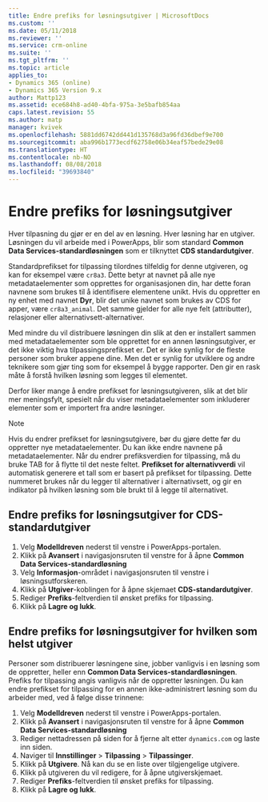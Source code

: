 ```yaml
---
title: Endre prefiks for løsningsutgiver | MicrosoftDocs
ms.custom: ''
ms.date: 05/11/2018
ms.reviewer: ''
ms.service: crm-online
ms.suite: ''
ms.tgt_pltfrm: ''
ms.topic: article
applies_to:
- Dynamics 365 (online)
- Dynamics 365 Version 9.x
author: Mattp123
ms.assetid: ece684h8-ad40-4bfa-975a-3e5bafb854aa
caps.latest.revision: 55
ms.author: matp
manager: kvivek
ms.openlocfilehash: 5881dd6742dd441d135768d3a96fd36dbef9e700
ms.sourcegitcommit: aba996b1773ecdf62758e06b34eaf57bede29e08
ms.translationtype: HT
ms.contentlocale: nb-NO
ms.lasthandoff: 08/08/2018
ms.locfileid: "39693840"
---
```

# <a name="change-the-solution-publisher-prefix"></a>Endre prefiks for løsningsutgiver

Hver tilpasning du gjør er en del av en løsning. Hver løsning har en utgiver. Løsningen du vil arbeide med i PowerApps, blir som standard **Common Data Services-standardløsningen** som er tilknyttet **CDS standardutgiver**.

Standardprefikset for tilpassing tilordnes tilfeldig for denne utgiveren, og kan for eksempel være `cr8a3`. Dette betyr at navnet på alle nye metadataelementer som opprettes for organisasjonen din, har dette foran navnene som brukes til å identifisere elementene unikt. Hvis du oppretter en ny enhet med navnet **Dyr**, blir det unike navnet som brukes av CDS for apper, være `cr8a3_animal`. Det samme gjelder for alle nye felt (attributter), relasjoner eller alternativsett-alternativer.

Med mindre du vil distribuere løsningen din slik at den er installert sammen med metadataelementer som ble opprettet for en annen løsningsutgiver, er det ikke viktig hva tilpassingsprefikset er. Det er ikke synlig for de fleste personer som bruker appene dine. Men det er synlig for utviklere og andre teknikere som gjør ting som for eksempel å bygge rapporter. Den gir en rask måte å forstå hvilken løsning som legges til elementet.

Derfor liker mange å endre prefikset for løsningsutgiveren, slik at det blir mer meningsfylt, spesielt når du viser metadataelementer som inkluderer elementer som er importert fra andre løsninger. 

> [!NOTE]
> Hvis du endrer prefikset for løsningsutgivere, bør du gjøre dette før du oppretter nye metadataelementer. Du kan ikke endre navnene på metadataelementer.
> Når du endrer prefiksverdien for tilpassing, må du bruke TAB for å flytte til det neste feltet. **Prefikset for alternativverdi** vil automatisk generere et tall som er basert på prefikset for tilpassing. Dette nummeret brukes når du legger til alternativer i alternativsett, og gir en indikator på hvilken løsning som ble brukt til å legge til alternativet. 

## <a name="change-the-solution-publisher-prefix-for-the-cds-default-publisher"></a>Endre prefiks for løsningsutgiver for CDS-standardutgiver  

 1. Velg **Modelldreven** nederst til venstre i PowerApps-portalen.
 2. Klikk på **Avansert** i navigasjonsruten til venstre for å åpne **Common Data Services-standardløsning**
 3. Velg **Informasjon**-området i navigasjonsruten til venstre i løsningsutforskeren.
 4. Klikk på **Utgiver**-koblingen for å åpne skjemaet **CDS-standardutgiver**.
 5. Rediger **Prefiks**-feltverdien til ønsket prefiks for tilpassing.
 6. Klikk på **Lagre og lukk**.
  
## <a name="change-the-solution-publisher-prefix-for-any-publisher"></a>Endre prefiks for løsningsutgiver for hvilken som helst utgiver

Personer som distribuerer løsningene sine, jobber vanligvis i en løsning som de oppretter, heller enn **Common Data Services-standardløsningen**. Prefiks for tilpassing angis vanligvis når de oppretter løsningen. Du kan endre prefikset for tilpassing for en annen ikke-administrert løsning som du arbeider med, ved å følge disse trinnene: 

 1. Velg **Modelldreven** nederst til venstre i PowerApps-portalen.
 2. Klikk på **Avansert** i navigasjonsruten til venstre for å åpne **Common Data Services-standardløsning**
 3. Rediger nettadressen på siden for å fjerne alt etter `dynamics.com` og laste inn siden.
 4. Naviger til **Innstillinger** > **Tilpassing** > **Tilpassinger**. 
 5. Klikk på **Utgivere**. Nå kan du se en liste over tilgjengelige utgivere.
 6. Klikk på utgiveren du vil redigere, for å åpne utgiverskjemaet.
 7. Rediger **Prefiks**-feltverdien til ønsket prefiks for tilpassing.
 6. Klikk på **Lagre og lukk**.
  
